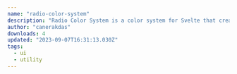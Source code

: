 ```yaml
---
name: "radio-color-system"
description: "Radio Color System is a color system for Svelte that creates background color palettes with the given color and adds text with the right contrast ratio on that background. Its main purpose is to improve accessibility by ensuring that text is legible against its background color."
author: "canerakdas"
downloads: 4
updated: "2023-09-07T16:31:13.030Z"
tags: 
  - ui
  - utility
---
```

